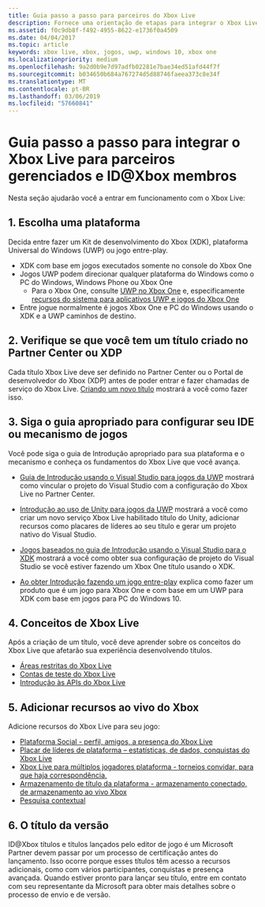 ```yaml
---
title: Guia passo a passo para parceiros do Xbox Live
description: Fornece uma orientação de etapas para integrar o Xbox Live para parceiros gerenciados.
ms.assetid: f0c9db8f-f492-4955-8622-e1736f0a4509
ms.date: 04/04/2017
ms.topic: article
keywords: xbox live, xbox, jogos, uwp, windows 10, xbox one
ms.localizationpriority: medium
ms.openlocfilehash: 9a2d0b9e7d97adfb02281e7bae34ed51afd44f7f
ms.sourcegitcommit: b034650b684a767274d5d88746faeea373c8e34f
ms.translationtype: MT
ms.contentlocale: pt-BR
ms.lasthandoff: 03/06/2019
ms.locfileid: "57660841"
---
```

# <a name="step-by-step-guide-to-integrate-xbox-live-for-managed-partners-and-idxbox-members"></a>Guia passo a passo para integrar o Xbox Live para parceiros gerenciados e ID@Xbox membros

Nesta seção ajudarão você a entrar em funcionamento com o Xbox Live:

## <a name="1-choose-a-platform"></a>1. Escolha uma plataforma
Decida entre fazer um Kit de desenvolvimento do Xbox (XDK), plataforma Universal do Windows (UWP) ou jogo entre-play.

- XDK com base em jogos executados somente no console do Xbox One
- Jogos UWP podem direcionar qualquer plataforma do Windows como o PC do Windows, Windows Phone ou Xbox One
  - Para o Xbox One, consulte [UWP no Xbox One](https://msdn.microsoft.com/en-us/windows/uwp/xbox-apps/index) e, especificamente [recursos do sistema para aplicativos UWP e jogos do Xbox One](https://msdn.microsoft.com/en-us/windows/uwp/xbox-apps/system-resource-allocation)
- Entre jogue normalmente é jogos Xbox One e PC do Windows usando o XDK e a UWP caminhos de destino.

## <a name="2-ensure-you-have-a-title-created-in-partner-center-or-xdp"></a>2. Verifique se que você tem um título criado no Partner Center ou XDP
Cada título Xbox Live deve ser definido no Partner Center ou o Portal de desenvolvedor do Xbox (XDP) antes de poder entrar e fazer chamadas de serviço do Xbox Live.  [Criando um novo título](create-a-new-title.md) mostrará a você como fazer isso.

## <a name="3-follow-the-appropriate-guide-to-setup-your-ide-or-game-engine"></a>3. Siga o guia apropriado para configurar seu IDE ou mecanismo de jogos
Você pode siga o guia de Introdução apropriado para sua plataforma e o mecanismo e conheça os fundamentos do Xbox Live que você avança.

* [Guia de Introdução usando o Visual Studio para jogos da UWP](get-started-with-visual-studio-and-uwp.md) mostrará como vincular o projeto do Visual Studio com a configuração do Xbox Live no Partner Center.

* [Introdução ao uso de Unity para jogos da UWP](partner-add-xbox-live-to-unity-uwp.md) mostrará a você como criar um novo serviço Xbox Live habilitado título do Unity, adicionar recursos como placares de líderes ao seu título e gerar um projeto nativo do Visual Studio.

* [Jogos baseados no guia de Introdução usando o Visual Studio para o XDK](xdk-developers.md) mostrará a você como obter sua configuração de projeto do Visual Studio se você estiver fazendo um Xbox One título usando o XDK.

* [Ao obter Introdução fazendo um jogo entre-play](get-started-with-cross-play-games.md) explica como fazer um produto que é um jogo para Xbox One e com base em um UWP para XDK com base em jogos para PC do Windows 10.

## <a name="4-xbox-live-concepts"></a>4. Conceitos de Xbox Live
Após a criação de um título, você deve aprender sobre os conceitos do Xbox Live que afetarão sua experiência desenvolvendo títulos.

- [Áreas restritas do Xbox Live](../xbox-live-sandboxes.md)
- [Contas de teste do Xbox Live](../xbox-live-test-accounts.md)
- [Introdução às APIs do Xbox Live](../introduction-to-xbox-live-apis.md)

## <a name="5-add-xbox-live-features"></a>5. Adicionar recursos ao vivo do Xbox

Adicione recursos do Xbox Live para seu jogo:

- [Plataforma Social - perfil, amigos, a presença do Xbox Live](../social-platform/social-platform.md)
- [Placar de líderes de plataforma – estatísticas, de dados, conquistas do Xbox Live](../data-platform/data-platform.md)
- [Xbox Live para múltiplos jogadores plataforma - torneios convidar, para que haja correspondência,](../multiplayer/multiplayer-intro.md)
- [Armazenamento de título da plataforma - armazenamento conectado, de armazenamento ao vivo Xbox](../storage-platform/storage-platform.md)
- [Pesquisa contextual](../contextual-search/introduction-to-contextual-search.md)

## <a name="6-release-your-title"></a>6. O título da versão

ID@Xbox títulos e títulos lançados pelo editor de jogo é um Microsoft Partner devem passar por um processo de certificação antes do lançamento.  Isso ocorre porque esses títulos têm acesso a recursos adicionais, como com vários participantes, conquistas e presença avançada.  Quando estiver pronto para lançar seu título, entre em contato com seu representante da Microsoft para obter mais detalhes sobre o processo de envio e de versão.
